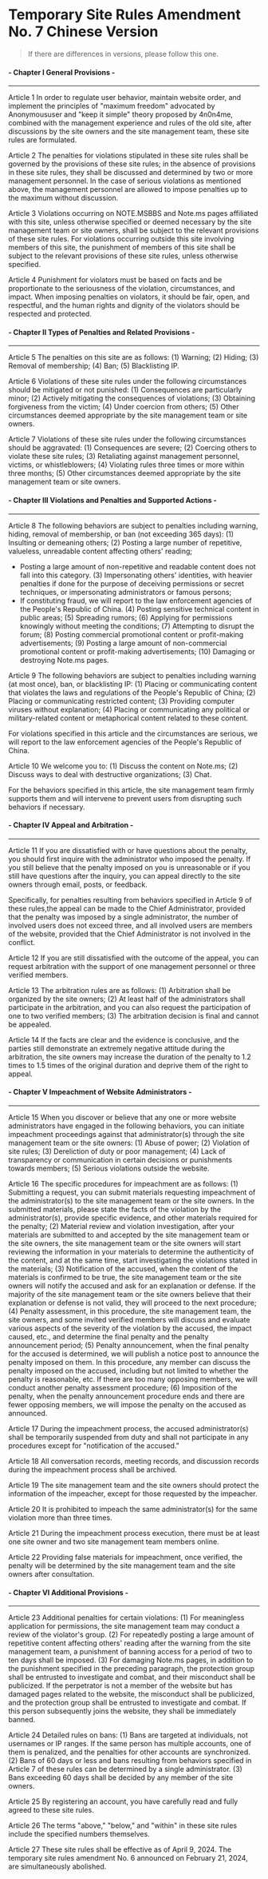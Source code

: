 # Temporary Site Rules Amendment No. 7 Chinese Version
> If there are differences in versions, please follow this one.

#### - Chapter I General Provisions -

---

Article 1 In order to regulate user behavior, maintain website order, and implement the principles of "maximum freedom" advocated by Anonymoususer and "keep it simple" theory proposed by 4n0n4me, combined with the management experience and rules of the old site, after discussions by the site owners and the site management team, these site rules are formulated.

Article 2 The penalties for violations stipulated in these site rules shall be governed by the provisions of these site rules; in the absence of provisions in these site rules, they shall be discussed and determined by two or more management personnel.
In the case of serious violations as mentioned above, the management personnel are allowed to impose penalties up to the maximum without discussion.

Article 3 Violations occurring on NOTE.MSBBS and Note.ms pages affiliated with this site, unless otherwise specified or deemed necessary by the site management team or site owners, shall be subject to the relevant provisions of these site rules.
For violations occurring outside this site involving members of this site, the punishment of members of this site shall be subject to the relevant provisions of these site rules, unless otherwise specified.

Article 4 Punishment for violators must be based on facts and be proportionate to the seriousness of the violation, circumstances, and impact.
When imposing penalties on violators, it should be fair, open, and respectful, and the human rights and dignity of the violators should be respected and protected.

#### - Chapter II Types of Penalties and Related Provisions -

---

Article 5 The penalties on this site are as follows:
(1) Warning;
(2) Hiding;
(3) Removal of membership;
(4) Ban;
(5) Blacklisting IP.

Article 6 Violations of these site rules under the following circumstances should be mitigated or not punished:
(1) Consequences are particularly minor;
(2) Actively mitigating the consequences of violations;
(3) Obtaining forgiveness from the victim;
(4) Under coercion from others;
(5) Other circumstances deemed appropriate by the site management team or site owners.

Article 7 Violations of these site rules under the following circumstances should be aggravated:
(1) Consequences are severe;
(2) Coercing others to violate these site rules;
(3) Retaliating against management personnel, victims, or whistleblowers;
(4) Violating rules three times or more within three months;
(5) Other circumstances deemed appropriate by the site management team or site owners.

#### - Chapter III Violations and Penalties and Supported Actions -

---

Article 8 The following behaviors are subject to penalties including warning, hiding, removal of membership, or ban (not exceeding 365 days):
(1) Insulting or demeaning others;
(2) Posting a large number of repetitive, valueless, unreadable content affecting others' reading;
   - Posting a large amount of non-repetitive and readable content does not fall into this category.
(3) Impersonating others' identities, with heavier penalties if done for the purpose of deceiving permissions or secret techniques, or impersonating administrators or famous persons;
   - If constituting fraud, we will report to the law enforcement agencies of the People's Republic of China.
(4) Posting sensitive technical content in public areas;
(5) Spreading rumors;
(6) Applying for permissions knowingly without meeting the conditions;
(7) Attempting to disrupt the forum;
(8) Posting commercial promotional content or profit-making advertisements;
(9) Posting a large amount of non-commercial promotional content or profit-making advertisements;
(10) Damaging or destroying Note.ms pages.

Article 9 The following behaviors are subject to penalties including warning (at most once), ban, or blacklisting IP:
(1) Placing or communicating content that violates the laws and regulations of the People's Republic of China;
(2) Placing or communicating restricted content;
(3) Providing computer viruses without explanation;
(4) Placing or communicating any political or military-related content or metaphorical content related to these content.

For violations specified in this article and the circumstances are serious, we will report to the law enforcement agencies of the People's Republic of China.

Article 10 We welcome you to:
(1) Discuss the content on Note.ms;
(2) Discuss ways to deal with destructive organizations;
(3) Chat.

For the behaviors specified in this article, the site management team firmly supports them and will intervene to prevent users from disrupting such behaviors if necessary.

#### - Chapter IV Appeal and Arbitration -

---

Article 11 If you are dissatisfied with or have questions about the penalty, you should first inquire with the administrator who imposed the penalty. If you still believe that the penalty imposed on you is unreasonable or if you still have questions after the inquiry, you can appeal directly to the site owners through email, posts, or feedback.

Specifically, for penalties resulting from behaviors specified in Article 9 of these rules,the appeal can be made to the Chief Administrator, provided that the penalty was imposed by a single administrator, the number of involved users does not exceed three, and all involved users are members of the website, provided that the Chief Administrator is not involved in the conflict.

Article 12 If you are still dissatisfied with the outcome of the appeal, you can request arbitration with the support of one management personnel or three verified members.

Article 13 The arbitration rules are as follows:
(1) Arbitration shall be organized by the site owners;
(2) At least half of the administrators shall participate in the arbitration, and you can also request the participation of one to two verified members;
(3) The arbitration decision is final and cannot be appealed.

Article 14 If the facts are clear and the evidence is conclusive, and the parties still demonstrate an extremely negative attitude during the arbitration, the site owners may increase the duration of the penalty to 1.2 times to 1.5 times of the original duration and deprive them of the right to appeal.

#### - Chapter V Impeachment of Website Administrators -

---

Article 15 When you discover or believe that any one or more website administrators have engaged in the following behaviors, you can initiate impeachment proceedings against that administrator(s) through the site management team or the site owners:
(1) Abuse of power;
(2) Violation of site rules;
(3) Dereliction of duty or poor management;
(4) Lack of transparency or communication in certain decisions or punishments towards members;
(5) Serious violations outside the website.

Article 16 The specific procedures for impeachment are as follows:
(1) Submitting a request, you can submit materials requesting impeachment of the administrator(s) to the site management team or the site owners. In the submitted materials, please state the facts of the violation by the administrator(s), provide specific evidence, and other materials required for the penalty;
(2) Material review and violation investigation, after your materials are submitted to and accepted by the site management team or the site owners, the site management team or the site owners will start reviewing the information in your materials to determine the authenticity of the content, and at the same time, start investigating the violations stated in the materials;
(3) Notification of the accused, when the content of the materials is confirmed to be true, the site management team or the site owners will notify the accused and ask for an explanation or defense. If the majority of the site management team or the site owners believe that their explanation or defense is not valid, they will proceed to the next procedure;
(4) Penalty assessment, in this procedure, the site management team, the site owners, and some invited verified members will discuss and evaluate various aspects of the severity of the violation by the accused, the impact caused, etc., and determine the final penalty and the penalty announcement period;
(5) Penalty announcement, when the final penalty for the accused is determined, we will publish a notice post to announce the penalty imposed on them. In this procedure, any member can discuss the penalty imposed on the accused, including but not limited to whether the penalty is reasonable, etc. If there are too many opposing members, we will conduct another penalty assessment procedure;
(6) Imposition of the penalty, when the penalty announcement procedure ends and there are fewer opposing members, we will impose the penalty on the accused as announced.

Article 17 During the impeachment process, the accused administrator(s) shall be temporarily suspended from duty and shall not participate in any procedures except for "notification of the accused."

Article 18 All conversation records, meeting records, and discussion records during the impeachment process shall be archived.

Article 19 The site management team and the site owners should protect the information of the impeacher, except for those requested by the impeacher.

Article 20 It is prohibited to impeach the same administrator(s) for the same violation more than three times.

Article 21 During the impeachment process execution, there must be at least one site owner and two site management team members online.

Article 22 Providing false materials for impeachment, once verified, the penalty will be determined by the site management team and the site owners after consultation.

#### - Chapter VI Additional Provisions -

---

Article 23 Additional penalties for certain violations:
(1) For meaningless application for permissions, the site management team may conduct a review of the violator's group.
(2) For repeatedly posting a large amount of repetitive content affecting others' reading after the warning from the site management team, a punishment of banning access for a period of two to ten days shall be imposed.
(3) For damaging Note.ms pages, in addition to the punishment specified in the preceding paragraph, the protection group shall be entrusted to investigate and combat, and their misconduct shall be publicized. If the perpetrator is not a member of the website but has damaged pages related to the website, the misconduct shall be publicized, and the protection group shall be entrusted to investigate and combat. If this person subsequently joins the website, they shall be immediately banned.

Article 24 Detailed rules on bans:
(1) Bans are targeted at individuals, not usernames or IP ranges. If the same person has multiple accounts, one of them is penalized, and the penalties for other accounts are synchronized.
(2) Bans of 60 days or less and bans resulting from behaviors specified in Article 7 of these rules can be determined by a single administrator.
(3) Bans exceeding 60 days shall be decided by any member of the site owners.

Article 25 By registering an account, you have carefully read and fully agreed to these site rules.

Article 26 The terms "above," "below," and "within" in these site rules include the specified numbers themselves.

Article 27 These site rules shall be effective as of April 9, 2024. The temporary site rules amendment No. 6 announced on February 21, 2024, are simultaneously abolished.
